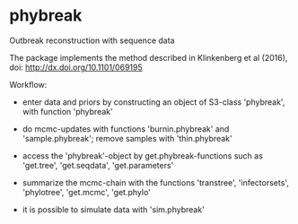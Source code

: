 # phybreak
Outbreak reconstruction with sequence data

The package implements the method described in Klinkenberg et al (2016), doi: http://dx.doi.org/10.1101/069195

Workflow:
* enter data and priors by constructing an object of S3-class 'phybreak', with function 'phybreak'
* do mcmc-updates with functions 'burnin.phybreak' and 'sample.phybreak'; remove samples with 'thin.phybreak'
* access the 'phybreak'-object by get.phybreak-functions such as 'get.tree', 'get.seqdata', 'get.parameters'
* summarize the mcmc-chain with the functions 'transtree', 'infectorsets', 'phylotree', 'get.mcmc', 'get.phylo'

* it is possible to simulate data with 'sim.phybreak'
